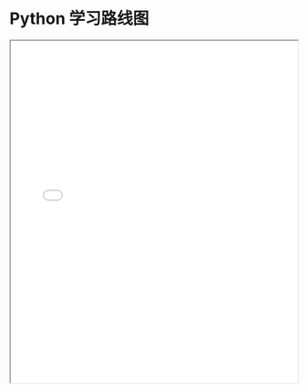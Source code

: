# Python 学习路线图

<iframe src="/CODING/PYTHON/ROADMAP/Python.pdf" width="100%" height="600px"></iframe>